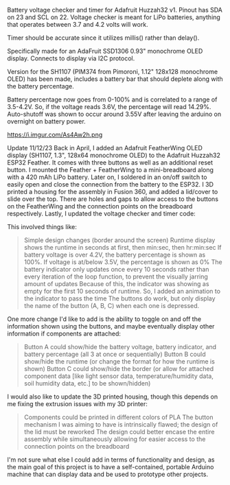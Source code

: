 Battery voltage checker and timer for Adafruit Huzzah32 v1. Pinout has SDA on 23 and SCL on 22. Voltage checker is meant for LiPo batteries, anything that operates between 3.7 and 4.2 volts will work.

Timer should be accurate since it utilizes millis() rather than delay().

Specifically made for an AdaFruit SSD1306 0.93" monochrome OLED display. Connects to display via I2C protocol.

Version for the SH1107 (PIM374 from Pimoroni, 1.12" 128x128 monochrome OLED) has been made, includes a battery bar that should deplete along with the battery percentage.

Battery percentage now goes from 0-100% and is correlated to a range of 3.5-4.2V. So, if the voltage reads 3.6V, the percentage will read 14.29%. Auto-shutoff was shown to occur around 3.55V after leaving the arduino on overnight on battery power.

https://i.imgur.com/As4Aw2h.png

Update 11/12/23
Back in April, I added an Adafruit FeatherWing OLED display (SH1107, 1.3", 128x64 monochrome OLED) to the Adafruit Huzzah32 ESP32 Feather. It comes with three buttons as well as an additional reset button.
I mounted the Feather + FeatherWing to a mini-breadboard along with a 420 mAh LiPo battery.
Later on, I soldered in an on/off switch to easily open and close the connection from the battery to the ESP32.
I 3D printed a housing for the assembly in Fusion 360, and added a lid/cover to slide over the top. There are holes and gaps to allow access to the buttons on the FeatherWing and the connection points on the breadboard respectively.
Lastly, I updated the voltage checker and timer code:

This involved things like:
>Simple design changes (border around the screen)
>Runtime display shows the runtime in seconds at first, then min:sec, then hr:min:sec
>If battery voltage is over 4.2V, the battery percentage is shown as 100%. If voltage is at/below 3.5V, the percentage is shown as 0%
>The battery indicator only updates once every 10 seconds rather than every iteration of the loop function, to prevent the visually jarring amount of updates
  >Because of this, the indicator was showing as empty for the first 10 seconds of runtime. So, I added an animation to the indicator to pass the time
>The buttons do work, but only display the name of the button (A, B, C) when each one is depressed.

One more change I'd like to add is the ability to toggle on and off the information shown using the buttons, and maybe eventually display other information if components are attached:
>Button A could show/hide the battery voltage, battery indicator, and battery percentage (all 3 at once or sequentially)
>Button B could show/hide the runtime (or change the format for how the runtime is shown)
>Button C could show/hide the border (or allow for attached component data [like light sensor data, temperature/humidity data, soil humidity data, etc.] to be shown/hidden)

I would also like to update the 3D printed housing, though this depends on me fixing the extrusion issues with my 3D printer:
>Components could be printed in different colors of PLA
>The button mechanism I was aiming to have is intrinsically flawed; the design of the lid must be reworked
>The design could better encase the entire assembly while simultaneously allowing for easier access to the connection points on the breadboard

I'm not sure what else I could add in terms of functionality and design, as the main goal of this project is to have a self-contained, portable Arduino machine that can display data and be used to prototype other projects.
